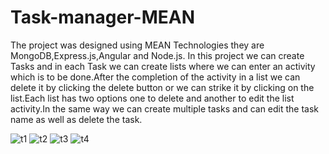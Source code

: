 # Task-manager-MEAN

The project was designed using MEAN Technologies they are MongoDB,Express.js,Angular and Node.js. In this project we can create Tasks and in each Task we can create lists where we can enter an activity which is to be done.After the completion of the activity in a list we can delete it by clicking the delete button or we can strike it by clicking on the list.Each list has two options one to delete and another to edit the list activity.In the same way we can create multiple tasks and can edit the task name as well as delete the task.

![t1](https://github.com/Soumya-Anagandula/Task-manager-MEAN/assets/106016924/3b3e8a1d-2cff-4392-8a3f-13a5fed5d85f)
![t2](https://github.com/Soumya-Anagandula/Task-manager-MEAN/assets/106016924/18a82059-17ee-4463-b4e4-450d0ad28bdc)
![t3](https://github.com/Soumya-Anagandula/Task-manager-MEAN/assets/106016924/b9e5fc4d-ac5a-41e5-a94f-303db4c826f1)
![t4](https://github.com/Soumya-Anagandula/Task-manager-MEAN/assets/106016924/5a2d9e6c-343e-4189-a5db-2682a94c2a31)
